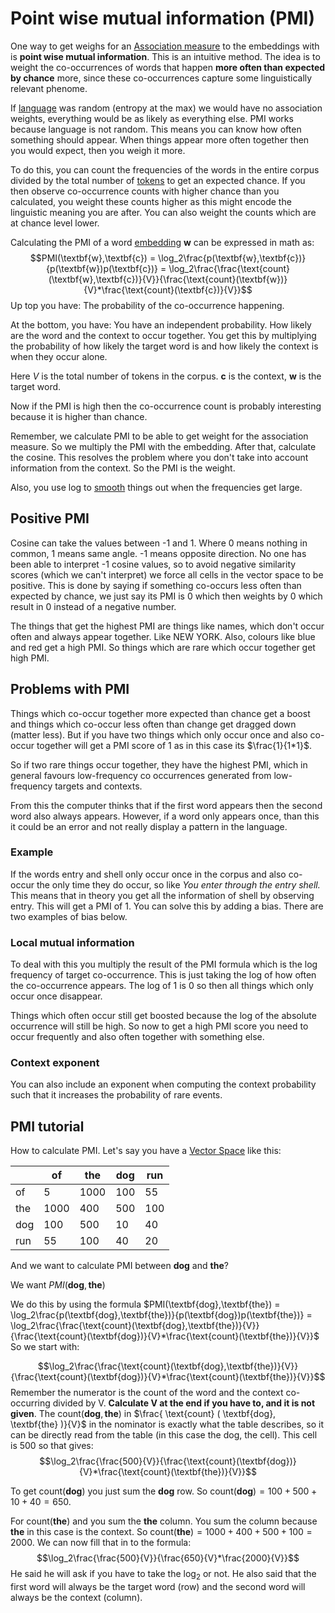 # Point wise mutual information (PMI) 
One way to get weighs for an [Association measure](Association%20measure.md) to the embeddings with is **point wise mutual information**. This is an intuitive method. The idea is to weight the co-occurrences of words that happen **more often than expected by chance** more, since these co-occurrences capture some linguistically relevant phenome. 

If [language](../Languages/Languages.md) was random (entropy at the max) we would have no association weights, everything would be as likely as everything else. PMI works because language is not random. This means you can know how often something should appear. When things appear more often together then you would expect, then you weigh it more. 

To do this, you can count the frequencies of the words in the entire corpus divided by the total number of [tokens](../Data/Token.md) to get an expected chance. If you then observe co-occurrence counts with higher chance than you calculated, you weight these counts higher as this might encode the linguistic meaning you are after. You can also weight the counts which are at chance level lower.

Calculating the PMI of a word [embedding](Embeddings.md) $\mathbf{w}$ can be expressed in math as: $$PMI(\textbf{w},\textbf{c}) = \log_2\frac{p(\textbf{w},\textbf{c})}{p(\textbf{w})p(\textbf{c})} = \log_2\frac{\frac{\text{count}(\textbf{w},\textbf{c})}{V}}{\frac{\text{count}(\textbf{w})}{V}*\frac{\text{count}(\textbf{c})}{V}}$$
Up top you have: The probability of the co-occurrence happening.  

At the bottom, you have: You have an independent probability. How likely are the word and the context to occur together. You get this by multiplying the probability of how likely the target word is and how likely the context is when they occur alone. 

Here $V$ is the total number of tokens in the corpus. $\textbf{c}$ is the context, $\textbf{w}$ is the target word.

Now if the PMI is high then the co-occurrence count is probably interesting because it is higher than chance. 

Remember, we calculate PMI to be able to get weight for the association measure. So we multiply the PMI with the embedding. After that, calculate the cosine. This resolves the problem where you don't take into account information from the context. So the PMI is the weight.

Also, you use log to [smooth](../Prediction/Smoothing.md) things out when the frequencies get large. 

## Positive PMI
Cosine can take the values between -1 and 1. Where 0 means nothing in common, 1 means same angle. -1 means opposite direction. No one has been able to interpret -1 cosine values, so to avoid negative similarity scores (which we can't interpret) we force all cells in the vector space to be positive. This is done by saying if something co-occurs less often than expected by chance, we just say its PMI is 0 which then weights by 0 which result in 0 instead of a negative number. 

The things that get the highest PMI are things like names, which don't occur often and always appear together. Like NEW YORK. Also, colours like blue and red get a high PMI. So things which are rare which occur together get high PMI.

## Problems with PMI
Things which co-occur together more expected than chance get a boost and things which co-occur less often than change get dragged down (matter less). But if you have two things which only occur once and also co-occur together will get a PMI score of 1 as in this case its $\frac{1}{1*1}$. 

So if two rare things occur together, they have the highest PMI, which in general favours low-frequency co occurrences generated from low-frequency targets and contexts. 

From this the computer thinks that if the first word appears then the second word also always appears. However, if a word only appears once, than this it could be an error and not really display a pattern in the language.  

### Example 
If the words entry and shell only occur once in the corpus and also co-occur the only time they do occur, so like *You enter through the entry shell.* This means that in theory you get all the information of shell by observing entry. This will get a PMI of 1. You can solve this by adding a bias. There are two examples of bias below.

### Local mutual information 
To deal with this you multiply the result of the PMI formula which is the log frequency of target co-occurrence. This is just taking the log of how often the co-occurrence appears. The log of 1 is 0 so then all things which only occur once disappear. 

Things which often occur still get boosted because the log of the absolute occurrence will still be high. So now to get a high PMI score you need to occur frequently and also often together with something else.

### Context exponent
You can also include an exponent when computing the context probability such that it increases the probability of rare events.

## PMI tutorial

How to calculate PMI. Let's say you have a [Vector Space](Vector%20Space.md) like this:

|     | of   | the  | dog | run |
| --- | ---- | ---- | --- | --- |
| of  | 5    | 1000 | 100 | 55  |
| the | 1000 | 400  | 500 | 100 |
| dog | 100  | 500  | 10  | 40  | 
| run | 55   | 100  | 40  | 20  |

And we want to calculate PMI between **dog** and **the**?

We want $PMI(\textbf{dog},\textbf{the})$

We do this by using the formula $PMI(\textbf{dog},\textbf{the}) = \log_2\frac{p(\textbf{dog},\textbf{the})}{p(\textbf{dog})p(\textbf{the})} = \log_2\frac{\frac{\text{count}(\textbf{dog},\textbf{the})}{V}}{\frac{\text{count}(\textbf{dog})}{V}*\frac{\text{count}(\textbf{the})}{V}}$ 
So we start with: 

$$\log_2\frac{\frac{\text{count}(\textbf{dog},\textbf{the})}{V}}{\frac{\text{count}(\textbf{dog})}{V}*\frac{\text{count}(\textbf{the})}{V}}$$
Remember the numerator is the count of the word and the context co-occurring divided by V. **Calculate V at the end if you have to, and it is not given**. The $\text{count} ( \textbf{dog}, \textbf{the} )$ in $\frac{ \text{count} ( \textbf{dog}, \textbf{the} )}{V}$ in the nominator is exactly what the table describes, so it can be directly read from the table (in this case the dog, the cell). This cell is 500 so that gives: $$\log_2\frac{\frac{500}{V}}{\frac{\text{count}(\textbf{dog})}{V}*\frac{\text{count}(\textbf{the})}{V}}$$

To get $\text{count}(\textbf{dog})$ you just sum the **dog** row. So $\text{count}(\textbf{dog}) = 100 + 500 + 10 + 40 = 650$.

For $\text{count}(\textbf{the})$  and you sum the **the** column. You sum the column because **the** in this case is the context. So $\text{count}(\textbf{the}) = 1000 + 400 + 500 + 100 = 2000$. We can now fill that in to the formula:  $$\log_2\frac{\frac{500}{V}}{\frac{650}{V}*\frac{2000}{V}}$$
He said he will ask if you have to take the $\log_2$ or not. He also said that the first word will always be the target word (row) and the second word will always be the context (column).